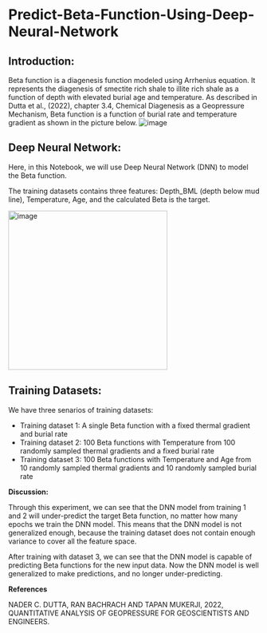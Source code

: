 # Predict-Beta-Function-Using-Deep-Neural-Network

## Introduction:

Beta function is a diagenesis function modeled using Arrhenius equation. It represents the diagenesis of smectite rich shale to illite rich shale as a function of depth with elevated burial age and temperature. As described in Dutta et al., (2022), chapter 3.4, Chemical Diagenesis as a Geopressure Mechanism, Beta function is a function of burial rate and temperature gradient as shown in the picture below.
![image](https://github.com/user-attachments/assets/53517f01-49eb-41a4-b470-d714f6d9a922)

## Deep Neural Network:

Here, in this Notebook, we will use Deep Neural Network (DNN) to model the Beta function.

The training datasets contains three features: Depth_BML (depth below mud line), Temperature, Age, and the calculated Beta is the target.

<img width="319" alt="image" src="https://github.com/user-attachments/assets/7041b3ce-1092-4b74-ba37-e48d85f7acc9">

## Training Datasets:

We have three senarios of training datasets:

*  Training dataset 1: A single Beta function with a fixed thermal gradient and burial rate
*  Training dataset 2: 100 Beta functions with Temperature from 100 randomly sampled thermal gradients and a fixed burial rate 
*  Training dataset 3: 100 Beta functions with Temperature and Age from 10 randomly sampled thermal gradients and 10 randomly sampled burial rate

**Discussion:**

Through this experiment, we can see that the DNN model from training 1 and 2 will under-predict the target Beta function, no matter how many epochs we train the DNN model. This means that the DNN model is not generalized enough, because the training dataset does not contain enough variance to cover all the feature space. 

After training with dataset 3, we can see that the DNN model is capable of predicting Beta functions for the new input data. Now the DNN model is well generalized to make predictions, and no longer under-predicting.

**References**

NADER C. DUTTA, RAN BACHRACH AND TAPAN MUKERJI, 2022, QUANTITATIVE ANALYSIS OF  GEOPRESSURE  FOR GEOSCIENTISTS  AND ENGINEERS.
